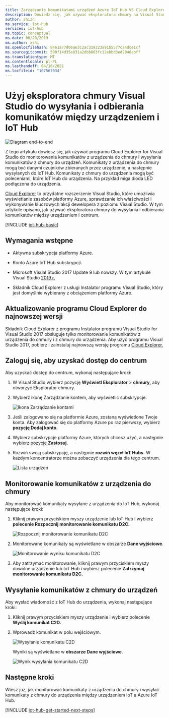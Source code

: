 ```yaml
---
title: Zarządzanie komunikatami urządzeń Azure IoT Hub VS Cloud Explorer
description: Dowiedz się, jak używać eksploratora chmury na Visual Studio do monitorowania komunikatów w chmurze i wysyłania komunikatów z chmury do urządzeń w Azure IoT Hub.
author: shizn
ms.service: iot-hub
services: iot-hub
ms.topic: conceptual
ms.date: 08/20/2019
ms.author: xshi
ms.openlocfilehash: 8461a77d06a63c2ac319323a91b5577ca4dce1cf
ms.sourcegitcommit: 590f14d35e831a2dbb803fc12ebbd3ed2046abff
ms.translationtype: MT
ms.contentlocale: pl-PL
ms.lasthandoff: 04/16/2021
ms.locfileid: "107567034"
---
```

# <a name="use-cloud-explorer-for-visual-studio-to-send-and-receive-messages-between-your-device-and-iot-hub"></a>Użyj eksploratora chmury Visual Studio do wysyłania i odbierania komunikatów między urządzeniem i IoT Hub

![Diagram end-to-end](./media/iot-hub-visual-studio-cloud-device-messaging/e-to-e-diagram.png)

Z tego artykułu dowiesz się, jak używać programu Cloud Explorer for Visual Studio do monitorowania komunikatów z urządzenia do chmury i wysyłania komunikatów z chmury do urządzeń. Komunikaty z urządzenia do chmury mogą być danymi czujników zbieranych przez urządzenie, a następnie wysyłanych do IoT Hub. Komunikaty z chmury do urządzenia mogą być poleceniami, które IoT Hub do urządzenia. Na przykład miga dioda LED podłączona do urządzenia.

[Cloud Explorer](https://marketplace.visualstudio.com/items?itemName=ms-azuretools.CloudExplorerForVS) to przydatne rozszerzenie Visual Studio, które umożliwia wyświetlanie zasobów platformy Azure, sprawdzanie ich właściwości i wykonywanie kluczowych akcji dewelopera z poziomu Visual Studio. W tym artykule opisano, jak używać eksploratora chmury do wysyłania i odbierania komunikatów między urządzeniem i centrum.

[!INCLUDE [iot-hub-basic](../../includes/iot-hub-basic-partial.md)]

## <a name="prerequisites"></a>Wymagania wstępne

- Aktywna subskrypcja platformy Azure.

- Konto Azure IoT Hub subskrypcji.

- Microsoft Visual Studio 2017 Update 9 lub nowszy. W tym artykule Visual Studio [2019 r.](https://www.visualstudio.com/vs/)

- Składnik Cloud Explorer z usługi Instalator programu Visual Studio, który jest domyślnie wybierany z obciążeniem platformy Azure.

## <a name="update-cloud-explorer-to-latest-version"></a>Aktualizowanie programu Cloud Explorer do najnowszej wersji

Składnik Cloud Explorer z programu Instalator programu Visual Studio for Visual Studio 2017 obsługuje tylko monitorowanie komunikatów z urządzenia do chmury i z chmury do urządzenia. Aby użyć programu Visual Studio 2017, pobierz i zainstaluj najnowszą wersję programu [Cloud Explorer.](https://marketplace.visualstudio.com/items?itemName=ms-azuretools.CloudExplorerForVS)

## <a name="sign-in-to-access-your-hub"></a>Zaloguj się, aby uzyskać dostęp do centrum

Aby uzyskać dostęp do centrum, wykonaj następujące kroki:

1. W Visual Studio wybierz pozycję **Wyświetl Eksplorator**  >  **chmury,** aby otworzyć Eksplorator chmury.

1. Wybierz ikonę Zarządzanie kontem, aby wyświetlić subskrypcje.

    ![Ikona Zarządzanie kontami](media/iot-hub-visual-studio-cloud-device-messaging/account-management-icon.png)

1. Jeśli zalogowano się na platformie Azure, zostaną wyświetlone Twoje konta. Aby zalogować się do platformy Azure po raz pierwszy, wybierz **pozycję Dodaj konto.**

1. Wybierz subskrypcje platformy Azure, których chcesz użyć, a następnie wybierz pozycję **Zastosuj.**

1. Rozwiń swoją subskrypcję, a następnie **rozwiń węzeł IoT Hubs.**  W każdym koncentratorze można zobaczyć urządzenia dla tego centrum.

    ![Lista urządzeń](media/iot-hub-visual-studio-cloud-device-messaging/hub-device-list.png)

## <a name="monitor-device-to-cloud-messages"></a>Monitorowanie komunikatów z urządzenia do chmury

Aby monitorować komunikaty wysyłane z urządzenia do IoT Hub, wykonaj następujące kroki:

1. Kliknij prawym przyciskiem myszy urządzenie lub IoT Hub i wybierz **polecenie Rozpocznij monitorowanie komunikatu D2C.**

    ![Rozpocznij monitorowanie komunikatu D2C](media/iot-hub-visual-studio-cloud-device-messaging/start-monitoring-d2c-message-vs2019.png)

1. Monitorowane komunikaty są wyświetlane w obszarze **Dane wyjściowe**.

    ![Monitorowanie wyniku komunikatu D2C](media/iot-hub-visual-studio-cloud-device-messaging/monitor-d2c-message-result-vs2019.png)

1. Aby zatrzymać monitorowanie, kliknij prawym przyciskiem myszy dowolne urządzenie lub IoT Hub i wybierz polecenie **Zatrzymaj monitorowanie komunikatu D2C.**

## <a name="send-cloud-to-device-messages"></a>Wysyłanie komunikatów z chmury do urządzeń

Aby wysłać wiadomość z IoT Hub do urządzenia, wykonaj następujące kroki:

1. Kliknij prawym przyciskiem myszy urządzenie i wybierz polecenie **Wyślij komunikat C2D.**

1. Wprowadź komunikat w polu wejściowym.

    ![Wysyłanie komunikatu C2D](media/iot-hub-visual-studio-cloud-device-messaging/send-c2d-message-test.png)

    Wyniki są wyświetlane w **obszarze Dane wyjściowe**.

    ![Wynik wysyłania komunikatu C2D](media/iot-hub-visual-studio-cloud-device-messaging/send-c2d-message-result-vs2019.png)

## <a name="next-steps"></a>Następne kroki

Wiesz już, jak monitorować komunikaty z urządzenia do chmury i wysyłać komunikaty z chmury do urządzenia między urządzeniem IoT a Azure IoT Hub.

[!INCLUDE [iot-hub-get-started-next-steps](../../includes/iot-hub-get-started-next-steps.md)]